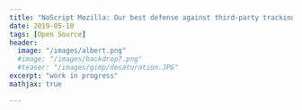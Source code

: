 ```yaml
---
title: "NoScript Mozilla: Our best defense against third-party tracking (Work in Progress)"
date: 2019-05-10
tags: [Open Source]
header:
  image: "/images/albert.png"
  #image: "/images/backdrop7.png"
  #teaser: "/images/gimp/desaturation.JPG"
excerpt: "work in progress"
mathjax: true

---
```


<div id="fb-root"></div>
<script async defer src="https://connect.facebook.net/en_US/sdk.js#xfbml=1&version=v3.2"></script>







<script async src="//pagead2.googlesyndication.com/pagead/js/adsbygoogle.js"></script>
<script>
  (adsbygoogle = window.adsbygoogle || []).push({
    google_ad_client: "ca-pub-6410209740119334",
    enable_page_level_ads: true
  });
</script>

<div class="fb-comments" data-href="https://albertyumol.github.io/" data-numposts="5"></div>
